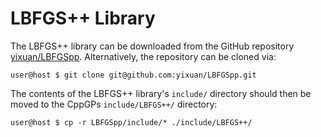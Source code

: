 # LBFGS++ Library

The LBFGS++ library can be downloaded from the GitHub repository [yixuan/LBFGSpp](https://github.com/yixuan/LBFGSpp).  Alternatively, the repository can be cloned via:

```console
user@host $ git clone git@github.com:yixuan/LBFGSpp.git
```

The contents of the LBFGS++ library's `include/` directory should then be moved to the CppGPs `include/LBFGS++/` directory:

```console
user@host $ cp -r LBFGSpp/include/* ./include/LBFGS++/
```


